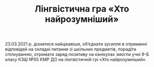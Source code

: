 ﻿---
title: Лінгвістична гра «Хто найрозумніший»
---

23.03.2021 р. дізнатися найцікавіше, об’єднати зусилля в отриманні відповідей на складні питання зі шкільних предметів, порадіти спілкуванню, отримати заряд позитиву на канікулах змогли учні 9-Б класу КЗШ №55 КМР ДО на лінгвістичній грі «Хто найрозумніший».

<slideshow></slideshow>
